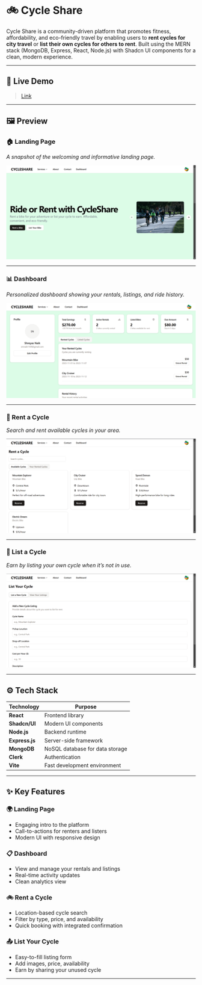 # 🚲 Cycle Share

Cycle Share is a community-driven platform that promotes fitness, affordability, and eco-friendly travel by enabling users to **rent cycles for city travel** or **list their own cycles for others to rent**. Built using the MERN stack (MongoDB, Express, React, Node.js) with Shadcn UI components for a clean, modern experience.

---

## 🔗 Live Demo

> [Link](https://cycle-share.vercel.app/)

---

## 🖼️ Preview

### 🏠 Landing Page  
_A snapshot of the welcoming and informative landing page._

![Landing Page](./images/landing-page.png)

---

### 📊 Dashboard  
_Personalized dashboard showing your rentals, listings, and ride history._

![Dashboard](./images/dashboard.png)

---

### 🚴 Rent a Cycle  
_Search and rent available cycles in your area._

![Rent a Cycle](./images/rent-cycle.png)

---

### 📝 List a Cycle  
_Earn by listing your own cycle when it’s not in use._

![List a Cycle](./images/list-cycle.png)

---

## ⚙️ Tech Stack

| Technology    | Purpose                          |
|---------------|----------------------------------|
| **React**     | Frontend library                 |
| **Shadcn/UI** | Modern UI components             |
| **Node.js**   | Backend runtime                  |
| **Express.js**| Server-side framework            |
| **MongoDB**   | NoSQL database for data storage  |
| **Clerk**     | Authentication                   |
| **Vite**      | Fast development environment     |

---

## ✨ Key Features

### 🌍 Landing Page
- Engaging intro to the platform
- Call-to-actions for renters and listers
- Modern UI with responsive design

### 📋 Dashboard
- View and manage your rentals and listings
- Real-time activity updates
- Clean analytics view

### 🚲 Rent a Cycle
- Location-based cycle search
- Filter by type, price, and availability
- Quick booking with integrated confirmation

### 📤 List Your Cycle
- Easy-to-fill listing form
- Add images, price, availability
- Earn by sharing your unused cycle

---


